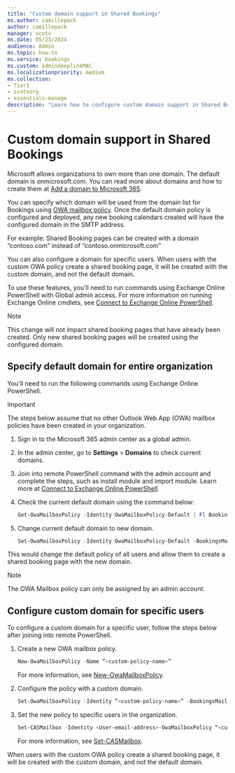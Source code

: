 ```yaml
---
title: "Custom domain support in Shared Bookings"
ms.author: camillepack
author: camillepack
manager: scotv
ms.date: 05/23/2024
audience: Admin
ms.topic: how-to
ms.service: bookings
ms.custom: admindeeplinkMAC
ms.localizationpriority: medium
ms.collection:
- Tier1
- scotvorg
- essentials-manage
description: "Learn how to configure custom domain support in Shared Bookings."
---
```


# Custom domain support in Shared Bookings

Microsoft allows organizations to own more than one domain. The default domain is onmicrosoft.com. You can read more about domains and how to create them at [Add a domain to Microsoft 365](/microsoft-365/admin/setup/add-domain).

You can specify which domain will be used from the domain list for Bookings using [OWA mailbox policy](/powershell/module/exchange/set-owamailboxpolicy?view=exchange-ps&preserve-view=true). Once the default domain policy is configured and deployed, any new booking calendars created will have the configured domain in the SMTP address.

For example: Shared Booking pages can be created with a domain “contoso.com” instead of “contoso.onmicrosoft.com”

You can also configure a domain for specific users. When users with the custom OWA policy create a shared booking page, it will be created with the custom domain, and not the default domain.

To use these features, you'll need to run commands using Exchange Online PowerShell with Global admin access. For more information on running Exchange Online cmdlets, see [Connect to Exchange Online PowerShell](/powershell/exchange/connect-to-exchange-online-powershell?view=exchange-ps&preserve-view=true).

>[!NOTE]
> This change will not impact shared booking pages that have already been created. Only new shared booking pages will be created using the configured domain.

## Specify default domain for entire organization

You'll need to run the following commands using Exchange Online PowerShell.

>[!IMPORTANT]
> The steps below assume that no other Outlook Web App (OWA) mailbox policies have been created in your organization.

1. Sign in to the Microsoft 365 admin center as a global admin.

1. In the admin center, go to **Settings** > **Domains** to check current domains.

1. Join into remote PowerShell command with the admin account and complete the steps, such as install module and import module. Learn more at [Connect to Exchange Online PowerShell](/powershell/exchange/connect-to-exchange-online-powershell?view=exchange-ps&preserve-view=true).

1. Check the current default domain using the command below:

   ```PowerShell
   Get-OwaMailboxPolicy -Identity OwaMailboxPolicy-Default | Fl BookingsMailboxDomain
   ```

5. Change current default domain to new domain.

   ```PowerShell
   Set-OwaMailboxPolicy -Identity OwaMailboxPolicy-Default -BookingsMailboxDomain "<newdomain>"
   ```

This would change the default policy of all users and allow them to create a shared booking page with the new domain.

> [!NOTE]
> The OWA Mailbox policy can only be assigned by an admin account.

## Configure custom domain for specific users

To configure a custom domain for a specific user, follow the steps below after joining into remote PowerShell.

1. Create a new OWA mailbox policy.

   ```PowerShell
   New-OwaMailboxPolicy -Name “<custom-policy-name>”
   ```

   For more information, see [New-OwaMailboxPolicy](/powershell/module/exchange/new-owamailboxpolicy?view=exchange-ps0&preserve-view=true).

2. Configure the policy with a custom domain.

   ```PowerShell
   Set-OwaMailboxPolicy -Identity “<custom-policy-name>” -BookingsMailboxDomain “<Custom-domain-name>"
   ```

3. Set the new policy to specific users in the organization.

   ```PowerShell
   Set-CASMailbox -Identity <User-email-address>-OwaMailboxPolicy “<custom-policy-name>”
   ```

   For more information, see [Set-CASMailbox](/powershell/module/exchange/set-casmailbox?view=exchange-ps&preserve-view=true).

When users with the custom OWA policy create a shared booking page, it will be created with the custom domain, and not the default domain.
